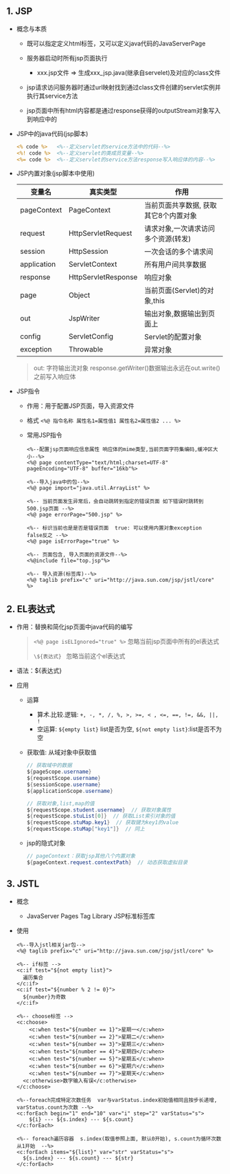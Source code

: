 ## 1. JSP

- 概念与本质

  - 既可以指定定义html标签，又可以定义java代码的JavaServerPage
  - 服务器启动时所有jsp页面执行
    - xxx.jsp文件 => 生成xxx_jsp.java(继承自servelet)及对应的class文件
  - jsp请求访问服务器时通过url映射找到通过class文件创建的servlet实例并执行其service方法

  - jsp页面中所有html内容都是通过response获得的outputStream对象写入到响应中的

- JSP中的java代码(jsp脚本)

  ```jsp
  <% code %>   <%--定义servlet的service方法中的代码--%>
  <%! code %>  <%--定义servlet的类成员变量--%>
  <%= code %>  <%--定义servlet的service方法response写入响应体的内容--%>
  ```

- JSP内置对象(jsp脚本中使用)

  | 变量名      | 真实类型            | 作用                                  |
  | ----------- | ------------------- | ------------------------------------- |
  | pageContext | PageContext         | 当前页面共享数据, 获取其它8个内置对象 |
  | request     | HttpServletRequest  | 请求对象,一次请求访问多个资源(转发)   |
  | session     | HttpSession         | 一次会话的多个请求间                  |
  | application | ServletContext      | 所有用户间共享数据                    |
  | response    | HttpServletResponse | 响应对象                              |
  | page        | Object              | 当前页面(Servlet)的对象,this          |
  | out         | JspWriter           | 输出对象,数据输出到页面上             |
  | config      | ServletConfig       | Servlet的配置对象                     |
  | exception   | Throwable           | 异常对象                              |

  > out: 字符输出流对象  response.getWriter()数据输出永远在out.write()之前写入响应体

- JSP指令

  - 作用：用于配置JSP页面，导入资源文件

  - 格式 `<%@ 指令名称 属性名1=属性值1 属性名2=属性值2 ... %>`

  - 常用JSP指令

    ```
    <%--配置jsp页面响应信息属性 响应体的mime类型,当前页面字符集编码,缓冲区大小--%>
    <%@ page contentType="text/html;charset=UTF-8" pageEncoding="UTF-8" buffer="16kb"%>
        
    <%--导入java中的包--%>
    <%@ page import="java.util.ArrayList" %>
        
    <%-- 当前页面发生异常后，会自动跳转到指定的错误页面 如下错误时跳转到500.jsp页面 --%>
    <%@ page errorPage="500.jsp" %>
        
    <%-- 标识当前也是是否是错误页面  true: 可以使用内置对象exception  false反之 --%>
    <%@ page isErrorPage="true" %>
    
    <%-- 页面包含, 导入页面的资源文件--%>
    <%@include file="top.jsp"%>
    
    <%-- 导入资源(标签库)--%>
    <%@ taglib prefix="c" uri="http://java.sun.com/jsp/jstl/core" %>
    ```



## 2. EL表达式

- 作用：替换和简化jsp页面中java代码的编写

  > `<%@ page isELIgnored="true" %>` 忽略当前jsp页面中所有的el表达式
  >
  > `\${表达式} ` 忽略当前这个el表达式

- 语法：${表达式}

- 应用

  - 运算 

    - 算术.比较.逻辑: `+, -, *, /, %, >, >=, < , <=, ==, !=, &&, ||, !`
    - 空运算: `${empty list}` list是否为空,  `${not empty list}`:list是否不为空

  - 获取值: 从域对象中获取值

    ```java
    // 获取域中的数据
    ${pageScope.username}
    ${requestScope.username}
    ${sessionScope.username}
    ${applicationScope.username}
    
    // 获取对象,list,map的值
    ${requestScope.student.username}  // 获取对象属性
    ${requestScope.stuList[0]}  // 获取List索引对象的值
    ${requestScope.stuMap.key1}  // 获取键为key1的value
    ${requestScope.stuMap["key1"]}  // 同上
    ```

  - jsp的隐式对象

    ```java
    // pageContext：获取jsp其他八个内置对象
    ${pageContext.request.contextPath}  // 动态获取虚拟目录
    ```



## 3. JSTL

- 概念

  - JavaServer Pages Tag Library  JSP标准标签库

- 使用

  ```
  <%--导入jstl相关jar包-->
  <%@ taglib prefix="c" uri="http://java.sun.com/jsp/jstl/core" %>
  
  <%-- if标签 -->
  <c:if test="${not empty list}">
  	遍历集合
  </c:if>
  <c:if test="${number % 2 != 0}">
  	${number}为奇数
  </c:if>
  
  <%-- choose标签 -->
  <c:choose>
      <c:when test="${number == 1}">星期一</c:when>
      <c:when test="${number == 2}">星期二</c:when>
      <c:when test="${number == 3}">星期三</c:when>
      <c:when test="${number == 4}">星期四</c:when>
      <c:when test="${number == 5}">星期五</c:when>
      <c:when test="${number == 6}">星期六</c:when>
      <c:when test="${number == 7}">星期天</c:when>
  	<c:otherwise>数字输入有误</c:otherwise>
  </c:choose>
  
  <%--foreach完成特定次数任务  var与varStatus.index初始值相同且按步长递增, varStatus.count为次数 --%>
  <c:forEach begin="1" end="10" var="i" step="2" varStatus="s">
      ${i} --- ${s.index} --- ${s.count}
  </c:forEach>
  
  <%-- foreach遍历容器  s.index(取值参照上面, 默认0开始), s.count为循环次数从1开始  --%>
  <c:forEach items="${list}" var="str" varStatus="s">
  	${s.index} --- ${s.count} --- ${str}
  </c:forEach>
  ```